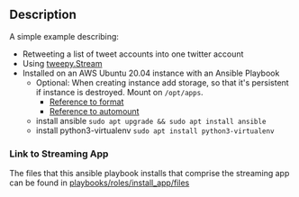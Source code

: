 
## Description
A simple example describing:
* Retweeting a list of tweet accounts into one twitter account
* Using [tweepy.Stream](https://docs.tweepy.org/en/stable/streaming.html)
* Installed on an AWS Ubuntu 20.04 instance with an Ansible Playbook
    * Optional: When creating instance add storage, so that it's persistent if instance is destroyed.  Mount on `/opt/apps`.
         * [Reference to format](https://docs.aws.amazon.com/AWSEC2/latest/UserGuide/add-instance-store-volumes.html)
         * [Reference to automount](https://docs.aws.amazon.com/AWSEC2/latest/UserGuide/ebs-using-volumes.html#ebs-mount-after-reboot)
    * install ansible `sudo apt upgrade && sudo apt install ansible`
    * install python3-virtualenv `sudo apt install python3-virtualenv`

### Link to Streaming App
The files that this ansible playbook installs
that comprise the streaming app can be found in
[playbooks/roles/install_app/files](https://github.com/johnedstone/twitter-stream-retreat-simple/tree/main/playbooks/roles/install_app/files)

<!--
# vim: ai et ts=4 sw=4 sts=4 nu
-->
